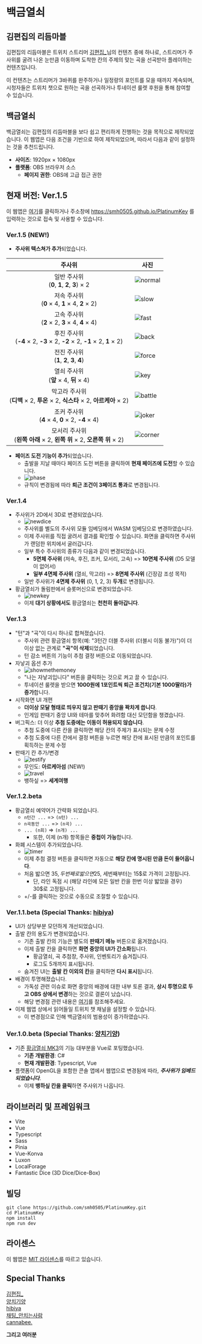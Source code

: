# 백금열쇠

## 김편집의 리듬마블

김편집의 리듬마블은 트위치 스트리머 [김편집_](https://kimpyun.zip)님의 컨텐츠 중에 하나로,
스트리머가 주사위를 굴려 나온 눈만큼 이동하며 도착한 칸의 주제의 맞는 곡을 선곡받아 플레이하는 컨텐츠입니다.

이 컨텐츠는 스트리머가 3바퀴를 완주하거나 일정량의 포인트를 모을 때까지 계속되며,
시청자들은 트위치 챗으로 원하는 곡을 선곡하거나 투네이션 룰렛 후원을 통해 참여할 수 있습니다.

## 백금열쇠

백금열쇠는 김편집의 리듬마블을 보다 쉽고 편리하게 진행하는 것을 목적으로 제작되었습니다.
이 웹앱은 다음 조건을 기반으로 하여 제작되었으며, 따라서 다음과 같이 설정하는 것을 추천드립니다.

- **사이즈**: 1920px × 1080px
- **플랫폼**: OBS 브라우저 소스
  - **페이지 권한**: OBS에 고급 접근 권한

## 현재 버전: Ver.1.5

이 웹앱은 [여기](https://smh0505.github.io/PlatinumKey)를 클릭하거나 주소창에 https://smh0505.github.io/PlatinumKey 를 입력하는 것으로 접속 및 사용할 수 있습니다.

### Ver.1.5 (NEW!)

- **주사위 텍스쳐가 추가**되었습니다.

| **주사위** | **사진** |
| :---: | --- |
| 일반 주사위<br />(**0**, **1**, **2**, **3**) × 2 | ![normal](./images/normal_dice.png) |
| 저속 주사위<br />(**0** × 4, **1** × 4, **2** × 2) | ![slow](./images/slow_dice.png) |
| 고속 주사위<br />(**2** × 2, **3** × 4, **4** × 4) | ![fast](./images/fast_dice.png) |
| 후진 주사위<br />(**-4** × 2, **-3** × 2, **-2** × 2, **-1** × 2, **1** × 2) | ![back](./images/back_dice.png) |
| 전진 주사위<br />(**1**, **2**, **3**, **4**) | ![force](./images/force_dice.png) |
| 열쇠 주사위<br />(**앞** × 4, **뒤** × 4) | ![key](./images/key_dice.png) |
| 막고라 주사위<br />(**디맥** × 2, **투온** × 2, **식스타** × 2, **아르케아** × 2) | ![battle](./images/battle_dice.png) |
| 조커 주사위<br />(**4** × 4, **0** × 2, **-4** × 4) | ![joker](./images/joker_dice.png) |
| 모서리 주사위<br />(**왼쪽 아래** × 2, **왼쪽 위** × 2, **오른쪽 위** × 2) | ![corner](./images/corner_dice.png) |

- **페이즈 도전 기능이 추가**되었습니다.
  - 출발을 지날 때마다 페이즈 도전 버튼을 클릭하여 **현재 페이즈에 도전**할 수 있습니다.
  - ![phase](./images/phase.png)
  - 규칙이 변경됨에 따라 **퇴근 조건이 3페이즈 통과**로 변경됩니다.

### Ver.1.4

- 주사위가 2D에서 3D로 변경되었습니다.
  - ![newdice](./images/new_dice.png)
  - 주사위를 별도의 주사위 모듈 임베딩에서 WASM 임베딩으로 변경하였습니다.
  - 이제 주사위를 직접 굴려서 결과를 확인할 수 있습니다. 화면을 클릭하면 주사위가 랜덤한 위치에서 굴러갑니다.
  - 일부 특수 주사위의 종류가 다음과 같이 변경되었습니다.
    - **5면체 주사위** (저속, 후진, 조커, 모서리, 고속) => **10면체 주사위** (D5 모델이 없어서)
    - **일부 4면체 주사위** (열쇠, 막고라) => **8면체 주사위** (긴장감 조성 목적)
  - 일반 주사위가 **4면체 주사위** (0, 1, 2, 3) **두개**로 변경됩니다.
- 황금열쇠가 돌림판에서 슬롯머신으로 변경되었습니다.
  - ![newkey](./images/new_key.png)
  - 이제 **대기 상황에서도** 황금열쇠는 **천천히 돌아갑니다**.

### Ver.1.3

- "턴"과 "곡"이 다시 하나로 합쳐졌습니다.
  - 주사위 관련 황금열쇠 항목(예: "3턴간 더블 주사위 (더블시 이동 불가)")이 더이상 없는 관계로 **"곡"이 삭제**되었습니다.
  - 턴 감소 버튼의 기능이 추첨 결정 버튼으로 이동되었습니다.
- 자낳괴 옵션 추가
  - ![showmethemoney](./images/showmethemoney.png)
  - "나는 자낳괴입니다" 버튼을 클릭하는 것으로 켜고 끌 수 있습니다.
  - 투네이션 룰렛을 받으면 **1000원에 1포인트씩 퇴근 조건치(기본 1000딸라)가 증가**합니다.
- 시작화면 UI 개편
  - **더이상 모달 형태로 띄우지 않고 판때기 중앙을 꽉차게 씁니다**.
  - 인게임 판때기 중앙 UI와 테마를 맞추어 화려함 대신 모던함을 챙겼습니다.
- 버그픽스: 더 이상 **추첨 도중에는 이동이 허용되지 않습니다**.
  - 추첨 도중에 다른 칸을 클릭하면 해당 칸의 주제가 표시되는 문제 수정
  - 추첨 도중에 다른 칸에서 결정 버튼을 누르면 해당 칸에 표시된 만큼의 포인트를 획득하는 문제 수정
- 판때기 칸 추가/변경
  - ![testify](./images/testify.png)
  - 무인도: **아르케아섬** (NEW!)
  - ![travel](./images/travel.png)
  - 뱅하싶 => **세계여행**

### Ver.1.2.beta

- 황금열쇠 예약어가 간략화 되었습니다.
  - `n턴간 ...` => `(n턴) ...`
  - `n곡동안 ...` => `(n곡) ...`
  - `... (n회)` => `(n개) ...`
    - 또한, 이제 (n개) 항목들은 **중첩이 가능**합니다.
- 화폐 시스템이 추가되었습니다.
  - ![timer](./images/timer.png)
  - 이제 추첨 결정 버튼을 클릭하면 자동으로 **해당 칸에 명시된 만큼 돈이 들어옵니다**.
  - 처음 밟으면 35$, 두번째로 밟으면 25$, 세번째부터는 15$로 가격이 고정됩니다.
    - 단, 라인 독점 시 (해당 라인에 모든 일반 칸을 한번 이상 밟았을 경우) 30$로 고정됩니다.
  - +/-를 클릭하는 것으로 수동으로 조절할 수 있습니다.

### Ver.1.1.beta (Special Thanks: [hibiya](https://github.com/hibiyasleep))

- UI가 상당부분 모던하게 개선되었습니다. 
- 출발 칸의 용도가 변경되었습니다.
  - 기존 출발 칸의 기능은 별도의 **판때기 메뉴** 버튼으로 옮겨졌습니다.
  - 이제 출발 칸을 클릭하면 **화면 중앙의 UI가 간소화**됩니다.
    - 황금열쇠, 곡 추첨창, 주사위, 인벤토리가 숨겨집니다.
    - 로그도 5개까지 표시됩니다.
  - 숨겨진 UI는 **출발 칸 이외의 칸**을 클릭하면 **다시 표시**됩니다.
- 배경이 투명해졌습니다.
  - 가독성 관련 이슈로 화면 중앙의 배경에 대한 내부 토론 결과, **상시 투명으로 두고 OBS 상에서 변경**하는 것으로 결론이 났습니다.
  - 해당 변경점 관련 내용은 [여기](https://tgd.kr/s/arpa__/70645560)를 참조해주세요.
- 이제 웹앱 상에서 읽어들일 트위치 챗 채널을 설정할 수 있습니다.
  - 이 변경점으로 인해 백금열쇠의 범용성이 증가하였습니다.

### Ver.1.0.beta (Special Thanks: [양치기양](https://github.com/ShepherdingSheep))

- 기존 [황금열쇠 MK3](https://github.com/smh0505/GoldenKeyMK3)의 기능 대부분을 Vue로 포팅했습니다.
  - **기존 개발환경**: C#
  - **현재 개발환경**: Typescript, Vue
- 플랫폼이 OpenGL을 포함한 콘솔 앱에서 웹앱으로 변경됨에 따라, ***주사위가 임베드되었습니다***.
  - 이제 **뱅하싶 칸을 클릭**하면 주사위가 나옵니다.

## 라이브러리 및 프레임워크

- Vite
- Vue
- Typescript
- Sass
- Pinia
- Vue-Konva
- Luxon
- LocalForage
- Fantastic Dice (3D Dice/Dice-Box)

## 빌딩

```shell
git clone https://github.com/smh0505/PlatinumKey.git
cd PlatinumKey
npm install
npm run dev
```

## 라이센스

이 웹앱은 [MIT 라이센스](./LICENSE)를 따르고 있습니다.

## Special Thanks

[김편집_](https://kimpyun.zip)\
[양치기양](https://github.com/ShepherdingSheep)\
[hibiya](https://github.com/hibiyasleep)\
[채팅_안치는사람](https://github.com/orphues12)\
[cannabee.](https://youtube.com/@cannabee)

**그리고 여러분**
